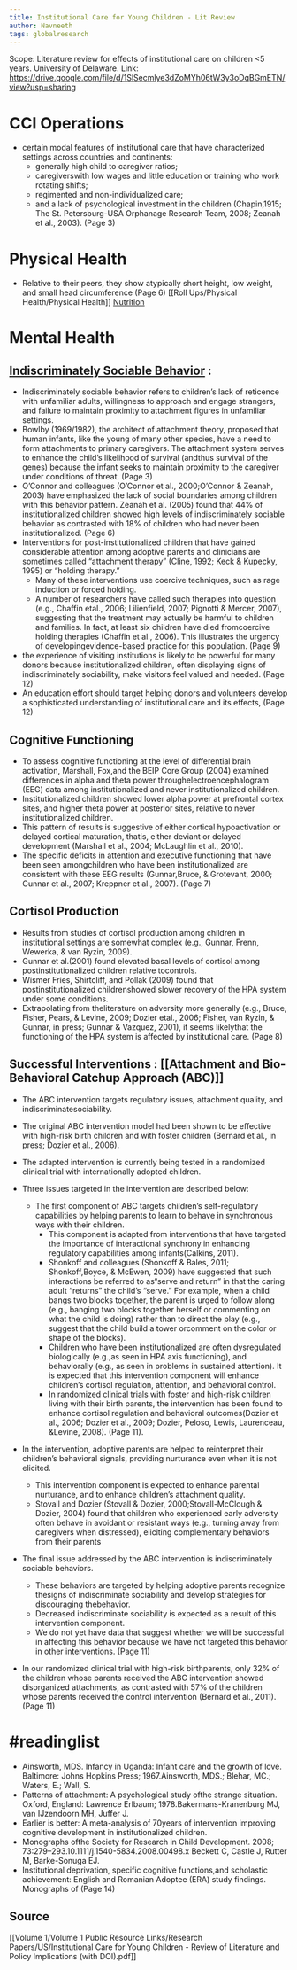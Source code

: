 ```yaml
---
title: Institutional Care for Young Children - Lit Review
author: Navneeth
tags: globalresearch
---
```


Scope:  Literature review for effects of institutional care on children <5 years. University of Delaware.
Link: https://drive.google.com/file/d/1SlSecmlye3dZoMYh06tW3y3oDqBGmETN/view?usp=sharing

# CCI Operations
- certain modal features of institutional care that have characterized settings across countries and continents:
	- generally high child to caregiver ratios; 
	- caregiverswith low wages and little education or training who work rotating shifts; 
	- regimented and non-individualized care;
	-  and a lack of psychological investment in the children (Chapin,1915; The St. Petersburg-USA Orphanage Research Team, 2008; Zeanah et al., 2003). (Page 3)

# Physical Health

- Relative to their peers, they show atypically short height, low weight, and small head circumference (Page 6) [[Roll Ups/Physical Health/Physical Health]] [Nutrition](Roll%20Ups/Nutrition/Nutrition.md)

# Mental Health
 ## [Indiscriminately Sociable Behavior](Indiscriminately%20Sociable%20Behavior.md) : 
- Indiscriminately sociable behavior refers to children’s lack of reticence with unfamiliar adults, willingness to approach and engage strangers, and failure to maintain proximity to attachment figures in unfamiliar settings. 
- Bowlby (1969/1982), the architect of attachment theory, proposed that human infants, like the young of many other species, have a need to form attachments to primary caregivers. The attachment system serves to enhance the child’s likelihood of survival (andthus survival of the genes) because the infant seeks to maintain proximity to the caregiver under conditions of threat. (Page 3)
-  O’Connor and colleagues (O’Connor et al., 2000;O’Connor & Zeanah, 2003) have emphasized the lack of social boundaries among children with this behavior pattern. Zeanah et al. (2005) found that 44% of institutionalized children showed high levels of indiscriminately sociable behavior as contrasted with 18% of children who had never been institutionalized. (Page 6)
- Interventions for post-institutionalized children that have gained considerable attention among adoptive parents and clinicians are sometimes called “attachment therapy” (Cline, 1992; Keck & Kupecky, 1995) or “holding therapy.”
	- Many of these interventions use coercive techniques, such as rage induction or forced holding.
	-  A number of researchers have called such therapies into question (e.g., Chaffin etal., 2006; Lilienfield, 2007; Pignotti & Mercer, 2007), suggesting that the treatment may actually be harmful to children and families. In fact, at least six children have died fromcoercive holding therapies (Chaffin et al., 2006). This illustrates the urgency of developingevidence-based practice for this population. (Page 9)
- the experience of visiting institutions is likely to be powerful for many donors because institutionalized children, often displaying signs of indiscriminately sociability, make visitors feel valued and needed.  (Page 12)
- An education effort should target helping donors and volunteers develop a sophisticated understanding of institutional care and its effects,  (Page 12)
## Cognitive Functioning
-  To assess cognitive functioning at the level of differential brain activation, Marshall, Fox,and the BEIP Core Group (2004) examined differences in alpha and theta power throughelectroencephalogram (EEG) data among institutionalized and never institutionalized children. 
-  Institutionalized children showed lower alpha power at prefrontal cortex sites, and higher theta power at posterior sites, relative to never institutionalized children. 
-  This pattern of results is suggestive of either cortical hypoactivation or delayed cortical maturation, thatis, either deviant or delayed development (Marshall et al., 2004; McLaughlin et al., 2010).
- The specific deficits in attention and executive functioning that have been seen amongchildren who have been institutionalized are consistent with these EEG results (Gunnar,Bruce, & Grotevant, 2000; Gunnar et al., 2007; Kreppner et al., 2007). (Page 7)
## Cortisol Production
- Results from studies of cortisol production among children in institutional settings are somewhat complex (e.g., Gunnar, Frenn, Wewerka, & van Ryzin, 2009).
- Gunnar et al.(2001) found elevated basal levels of cortisol among postinstitutionalized children relative tocontrols.
- Wismer Fries, Shirtcliff, and Pollak (2009) found that postinstitutionalized childrenshowed slower recovery of the HPA system under some conditions. 
- Extrapolating from theliterature on adversity more generally (e.g., Bruce, Fisher, Pears, & Levine, 2009; Dozier etal., 2006; Fisher, van Ryzin, & Gunnar, in press; Gunnar & Vazquez, 2001), it seems likelythat the functioning of the HPA system is affected by institutional care. (Page 8)


## Successful Interventions : [[Attachment and Bio-Behavioral Catchup Approach (ABC)]]
- The ABC intervention targets regulatory issues, attachment quality, and indiscriminatesociability. 
- The original ABC intervention model had been shown to be effective with high-risk birth children and with foster children (Bernard et al., in press; Dozier et al., 2006). 
- The adapted intervention is currently being tested in a randomized clinical trial with internationally adopted children. 
- Three issues targeted in the intervention are described below:
	- The first component of ABC targets children’s self-regulatory capabilities by helping parents to learn to behave in synchronous ways with their children. 
		- This component is adapted from interventions that have targeted the importance of interactional synchrony in enhancing regulatory capabilities among infants(Calkins, 2011). 
		- Shonkoff and colleagues (Shonkoff & Bales, 2011; Shonkoff,Boyce, & McEwen, 2009) have suggested that such interactions be referred to as“serve and return” in that the caring adult “returns” the child’s “serve.” For example, when a child bangs two blocks together, the parent is urged to follow along (e.g., banging two blocks together herself or commenting on what the child is doing) rather than to direct the play (e.g., suggest that the child build a tower orcomment on the color or shape of the blocks).
		- Children who have been institutionalized are often dysregulated biologically (e.g.,as seen in HPA axis functioning), and behaviorally (e.g., as seen in problems in sustained attention). It is expected that this intervention component will enhance children’s cortisol regulation, attention, and behavioral control. 
		- In randomized clinical trials with foster and high-risk children living with their birth parents, the intervention has been found to enhance cortisol regulation and behavioral outcomes(Dozier et al., 2006; Dozier et al., 2009; Dozier, Peloso, Lewis, Laurenceau, &Levine, 2008). (Page 11).
- In the intervention, adoptive parents are helped to reinterpret their children’s behavioral signals, providing nurturance even when it is not elicited. 
	- This intervention component is expected to enhance parental nurturance, and to enhance children’s attachment quality. 
	- Stovall and Dozier (Stovall & Dozier, 2000;Stovall-McClough & Dozier, 2004) found that children who experienced early adversity often behave in avoidant or resistant ways (e.g., turning away from caregivers when distressed), eliciting complementary behaviors from their parents

-  The final issue addressed by the ABC intervention is indiscriminately sociable behaviors.
	-  These behaviors are targeted by helping adoptive parents recognize thesigns of indiscriminate sociability and develop strategies for discouraging thebehavior.
	-  Decreased indiscriminate sociability is expected as a result of this intervention component. 
	- We do not yet have data that suggest whether we will be successful in affecting this behavior because we have not targeted this behavior in other interventions. (Page 11)

- In our randomized clinical trial with high-risk birthparents, only 32% of the children whose parents received the ABC intervention showed disorganized attachments, as contrasted with 57% of the children whose parents received the control intervention (Bernard et al., 2011). (Page 11)

# #readinglist 
- Ainsworth, MDS. Infancy in Uganda: Infant care and the growth of love. Baltimore: Johns Hopkins Press; 1967.Ainsworth, MDS.; Blehar, MC.; Waters, E.; Wall, S. 
- Patterns of attachment: A psychological study ofthe strange situation. Oxford, England: Lawrence Erlbaum; 1978.Bakermans-Kranenburg MJ, van IJzendoorn MH, Juffer J. 
- Earlier is better: A meta-analysis of 70years of intervention improving cognitive development in institutionalized children. 
- Monographs ofthe Society for Research in Child Development. 2008; 73:279–293.10.1111/j.1540-5834.2008.00498.x Beckett C, Castle J, Rutter M, Barke-Sonuga EJ. 
- Institutional deprivation, specific cognitive functions,and scholastic achievement: English and Romanian Adoptee (ERA) study findings. Monographs of (Page 14)

## Source
[[Volume 1/Volume 1 Public Resource Links/Research Papers/US/Institutional Care for Young Children -  Review of Literature and Policy Implications  (with DOI).pdf]]